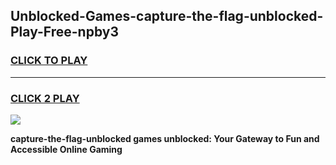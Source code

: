 
## Unblocked-Games-capture-the-flag-unblocked-Play-Free-npby3
<h3>
<a href="https://premium76.site?title=capture-the-flag-unblocked&ref=20M">CLICK TO PLAY</a></h3>
<hr>

<h3>
<a href="https://premium76.site?title=capture-the-flag-unblocked&ref=20M">CLICK 2 PLAY</a>
  
</h3>

<a href="https://premium76.site?title=capture-the-flag-unblocked&ref=19M"><img src="https://clearcache.store/games.png"></a>


**capture-the-flag-unblocked games unblocked: Your Gateway to Fun and Accessible Online Gaming**
